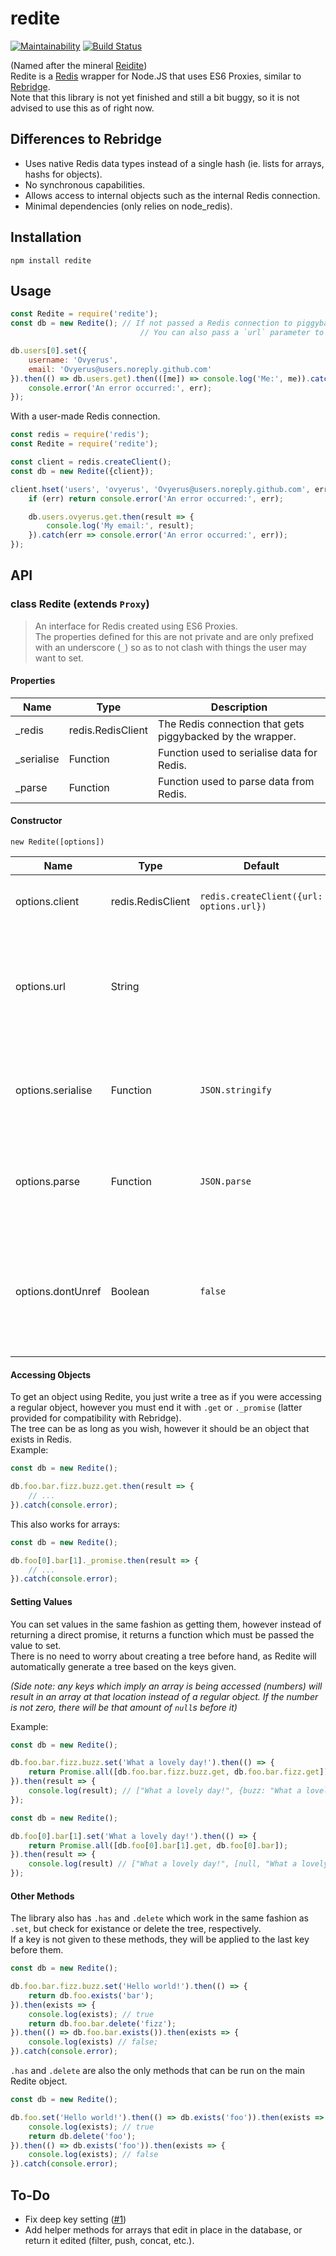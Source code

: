 # redite
[![Maintainability](https://api.codeclimate.com/v1/badges/c7a9f823af212f693319/maintainability)](https://codeclimate.com/github/Ovyerus/redite/maintainability)
[![Build Status](https://travis-ci.org/Ovyerus/redite.svg?branch=master)](https://travis-ci.org/Ovyerus/redite)

(Named after the mineral [Reidite](https://en.wikipedia.org/wiki/Reidite))  
Redite is a [Redis](https://redis.io/) wrapper for Node.JS that uses ES6 Proxies, similar to [Rebridge](https://github.com/CapacitorSet/rebridge).  
Note that this library is not yet finished and still a bit buggy, so it is not advised to use this as of right now.

## Differences to Rebridge
 - Uses native Redis data types instead of a single hash (ie. lists for arrays, hashs for objects).
 - No synchronous capabilities.
 - Allows access to internal objects such as the internal Redis connection.
 - Minimal dependencies (only relies on node_redis).

## Installation
```
npm install redite
```

## Usage
```js
const Redite = require('redite');
const db = new Redite(); // If not passed a Redis connection to piggyback off of, it'll make its own.
                             // You can also pass a `url` parameter to the options object to connect using a Redis URL.

db.users[0].set({
    username: 'Ovyerus',
    email: 'Ovyerus@users.noreply.github.com'
}).then(() => db.users.get).then(([me]) => console.log('Me:', me)).catch(err => {
    console.error('An error occurred:', err);
});
```

With a user-made Redis connection.
```js
const redis = require('redis');
const Redite = require('redite');

const client = redis.createClient();
const db = new Redite({client});

client.hset('users', 'ovyerus', 'Ovyerus@users.noreply.github.com', err => {
    if (err) return console.error('An error occurred:', err);

    db.users.ovyerus.get.then(result => {
        console.log('My email:', result);
    }).catch(err => console.error('An error occurred:', err));
});
```

## API
### class Redite (extends `Proxy`)
> An interface for Redis created using ES6 Proxies.  
> The properties defined for this are not private and are only prefixed with an underscore (`_`) so as to not clash with things the user may want to set.


#### **Properties**
| Name       | Type              | Description                                                |
| ---------- | ----------------- | ---------------------------------------------------------- |
| _redis     | redis.RedisClient | The Redis connection that gets piggybacked by the wrapper. |
| _serialise | Function          | Function used to serialise data for Redis.                 |
| _parse     | Function          | Function used to parse data from Redis.                    |


#### **Constructor**  
`new Redite([options])`

| Name              | Type              | Default                                  | Description                                                                                               |
| ----------------- | ----------------- | ---------------------------------------- | --------------------------------------------------------------------------------------------------------- |
| options.client    | redis.RedisClient | `redis.createClient({url: options.url})` | The Redis connection to piggyback off of.                                                                 |
| options.url       | String            |                                          | The Redis URL to use for the automatically created connection. Not used if a client is passed.            |
| options.serialise | Function          | `JSON.stringify`                         | Function that takes in a JS object and returns a string that can be sent to Redis.                        |
| options.parse     | Function          | `JSON.parse`                             | Function that takes in a string and returns the JS object that it represents.                             |
| options.dontUnref | Boolean           | `false`                                  | If false, `unref()` will be called on the Redis connection, allowing Node to close if nothing is running. |


#### **Accessing Objects**
To get an object using Redite, you just write a tree as if you were accessing a regular object,
however you must end it with `.get` or `._promise` (latter provided for compatibility with Rebridge).  
The tree can be as long as you wish, however it should be an object that exists in Redis.  
Example:
```js
const db = new Redite();

db.foo.bar.fizz.buzz.get.then(result => {
    // ...
}).catch(console.error);
```

This also works for arrays:
```js
const db = new Redite();

db.foo[0].bar[1]._promise.then(result => {
    // ...
}).catch(console.error);
```

#### **Setting Values**
You can set values in the same fashion as getting them, however instead of returning a direct promise,
it returns a function which must be passed the value to set.  
There is no need to worry about creating a tree before hand, as Redite will automatically generate a tree based on the keys given.

*(Side note: any keys which imply an array is being accessed (numbers) will result in an array at that location instead of a regular object. If the number is not zero, there will be that amount of `null`s before it)*

Example:
```js
const db = new Redite();

db.foo.bar.fizz.buzz.set('What a lovely day!').then(() => {
    return Promise.all([db.foo.bar.fizz.buzz.get, db.foo.bar.fizz.get]);
}).then(result => {
    console.log(result); // ["What a lovely day!", {buzz: "What a lovely day!"}];
});
```

```js
const db = new Redite();

db.foo[0].bar[1].set('What a lovely day!').then(() => {
    return Promise.all([db.foo[0].bar[1].get, db.foo[0].bar]);
}).then(result => {
    console.log(result) // ["What a lovely day!", [null, "What a lovely day!"]];
});
```

#### **Other Methods**
The library also has `.has` and `.delete` which work in the same fashion as `.set`, but check for existance or delete the tree, respectively.  
If a key is not given to these methods, they will be applied to the last key before them.

```js
const db = new Redite();

db.foo.bar.fizz.buzz.set('Hello world!').then(() => {
    return db.foo.exists('bar');
}).then(exists => {
    console.log(exists); // true
    return db.foo.bar.delete('fizz');
}).then(() => db.foo.bar.exists()).then(exists => {
    console.log(exists) // false;
}).catch(console.error);
```

`.has` and `.delete` are also the only methods that can be run on the main Redite object.

```js
const db = new Redite();

db.foo.set('Hello world!').then(() => db.exists('foo')).then(exists => {
    console.log(exists); // true
    return db.delete('foo');
}).then(() => db.exists('foo')).then(exists => {
    console.log(exists); // false
}).catch(console.error);
```

## To-Do
 - Fix deep key setting ([#1](https://github.com/Ovyerus/redite/issues/1))
 - Add helper methods for arrays that edit in place in the database, or return it edited (filter, push, concat, etc.).